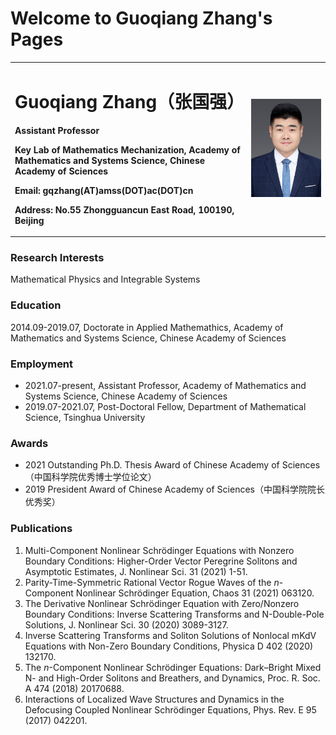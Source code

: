 # Welcome to Guoqiang Zhang's Pages

<table border="0">
  <tr>
    <td width="75%">
      <h1>Guoqiang Zhang（张国强）</h1>
      <p><b>Assistant Professor</b></p>
      <p><b>Key Lab of Mathematics Mechanization, Academy of Mathematics and Systems Science, Chinese Academy of Sciences</b></p>
      <p><b>Email: gqzhang(AT)amss(DOT)ac(DOT)cn</b></p>
      <p><b>Address: No.55 Zhongguancun East Road, 100190, Beijing</b></p>
    </td>
    <td width="25%">
      <img src="/zhengjianzhao.jpeg" width="100%">      
    </td>
  </tr>
</table>

### Research Interests

Mathematical Physics and Integrable Systems


### Education 

2014.09-2019.07,  Doctorate in Applied Mathemathics, Academy of Mathematics and Systems Science, Chinese Academy of Sciences

### Employment

* 2021.07-present,  Assistant Professor, Academy of Mathematics and Systems Science, Chinese Academy of Sciences
* 2019.07-2021.07,  Post-Doctoral Fellow, Department of Mathematical Science, Tsinghua University

### Awards

* 2021 Outstanding Ph.D. Thesis Award of Chinese Academy of Sciences（中国科学院优秀博士学位论文）
* 2019 President Award of Chinese Academy of Sciences（中国科学院院长优秀奖）

### Publications

1. Multi-Component Nonlinear Schrödinger Equations with Nonzero Boundary Conditions: Higher-Order Vector Peregrine Solitons and Asymptotic Estimates, J. Nonlinear Sci. 31 (2021) 1-51.
2. Parity-Time-Symmetric Rational Vector Rogue Waves of the *n*-Component Nonlinear Schrödinger Equation, Chaos 31 (2021) 063120.
3. The Derivative Nonlinear Schrödinger Equation with Zero/Nonzero Boundary Conditions: Inverse Scattering Transforms and N-Double-Pole Solutions, J. Nonlinear Sci. 30 (2020) 3089-3127.
4. Inverse Scattering Transforms and Soliton Solutions of Nonlocal mKdV Equations with Non-Zero Boundary Conditions, Physica D 402 (2020) 132170.
5. The *n*-Component Nonlinear Schrödinger Equations: Dark–Bright Mixed N- and High-Order Solitons and Breathers, and Dynamics, Proc. R. Soc. A 474 (2018) 20170688.
6. Interactions of Localized Wave Structures and Dynamics in the Defocusing Coupled Nonlinear Schrödinger Equations, Phys. Rev. E 95 (2017) 042201.




